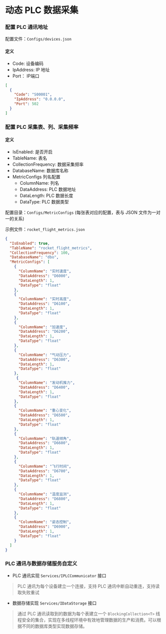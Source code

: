 # 动态 PLC 数据采集

### 配置 PLC 通讯地址

配置文件：`Configs/devices.json`
#### 定义
- Code: 设备编码
- IpAddress: IP 地址
- Port： IP端口

```json
[
  {
    "Code": "S00001",
    "IpAddress": "0.0.0.0",
    "Port": 502
  }
]
```

### 配置 PLC 采集表、列、采集频率

#### 定义

- IsEnabled: 是否开启
- TableName: 表名
- CollectionFrequency: 数据采集频率
- DatabaseName: 数据库名称
- MetricConfigs 列名配置
  - ColumnName: 列名
  - DataAddress: PLC 数据地址
  - DataLength: PLC 数据长度
  - DataType: PLC 数据类型


配置目录：`Configs/MetricConfigs` (每张表对应的配置，表与 JSON 文件为一对一的关系)

示例文件：`rocket_flight_metrics.json`

```json
{
  "IsEnabled": true,
  "TableName": "rocket_flight_metrics",
  "CollectionFrequency": 100,
  "DatabaseName": "dbo",
  "MetricConfigs": [
    {
      "ColumnName": "实时速度",
      "DataAddress": "D6000",
      "DataLength": 1,
      "DataType": "float"
    },
    {
      "ColumnName": "实时高度",
      "DataAddress": "D6100",
      "DataLength": 1,
      "DataType": "float"
    },
    {
      "ColumnName": "加速度",
      "DataAddress": "D6200",
      "DataLength": 1,
      "DataType": "float"
    },
    {
      "ColumnName": "气动压力",
      "DataAddress": "D6300",
      "DataLength": 1,
      "DataType": "float"
    },
     {
      "ColumnName": "发动机推力",
      "DataAddress": "D6400",
      "DataLength": 1,
      "DataType": "float"
    },
    {
      "ColumnName": "重心变化",
      "DataAddress": "D6500",
      "DataLength": 1,
      "DataType": "float"
    },
    {
      "ColumnName": "轨道倾角",
      "DataAddress": "D6600",
      "DataLength": 1,
      "DataType": "float"
    },
    {
      "ColumnName": "飞行时间",
      "DataAddress": "D6700",
      "DataLength": 1,
      "DataType": "float"
    },
    {
      "ColumnName": "温度监测",
      "DataAddress": "D6800",
      "DataLength": 1,
      "DataType": "float"
    },
    {
      "ColumnName": "姿态控制",
      "DataAddress": "D6900",
      "DataLength": 1,
      "DataType": "float"
    }
  ]
}
```

### PLC 通讯与数据存储服务自定义 

- PLC 通讯实现 `Services/IPLCCommunicator` 接口

> PLC 通讯为每个设备建立一个连接，支持 PLC 通讯中断自动重连，支持读取失败重试

- 数据存储实现 `Services/IDataStorage` 接口

> 通过 PLC 通讯读取到的数据为每个表建立一个 `BlockingCollection<T>` 线程安全的集合，实现在多线程环境中有效地管理数据的生产和消费。可以根据不同的数据库类型实现数据存储。

